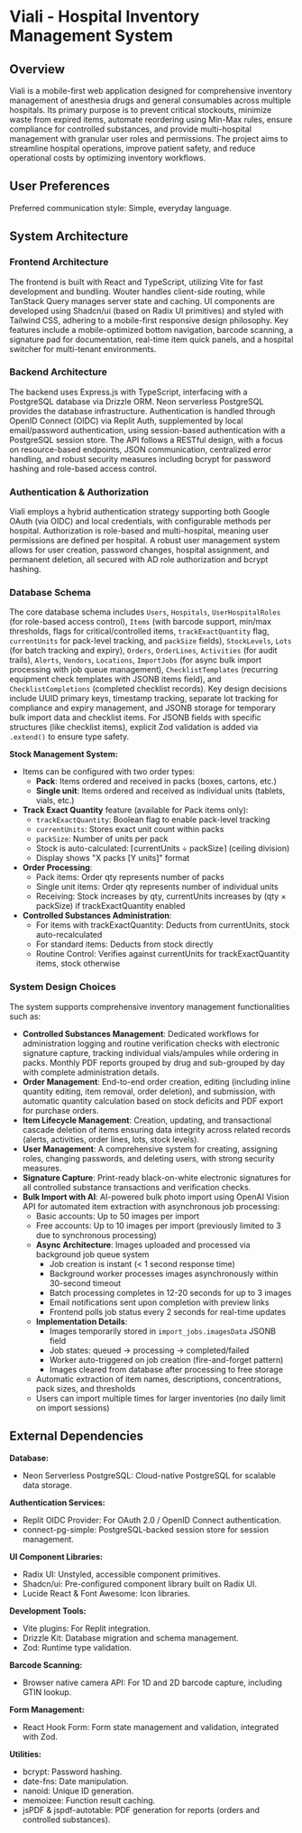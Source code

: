 # Viali - Hospital Inventory Management System

## Overview

Viali is a mobile-first web application designed for comprehensive inventory management of anesthesia drugs and general consumables across multiple hospitals. Its primary purpose is to prevent critical stockouts, minimize waste from expired items, automate reordering using Min-Max rules, ensure compliance for controlled substances, and provide multi-hospital management with granular user roles and permissions. The project aims to streamline hospital operations, improve patient safety, and reduce operational costs by optimizing inventory workflows.

## User Preferences

Preferred communication style: Simple, everyday language.

## System Architecture

### Frontend Architecture

The frontend is built with React and TypeScript, utilizing Vite for fast development and bundling. Wouter handles client-side routing, while TanStack Query manages server state and caching. UI components are developed using Shadcn/ui (based on Radix UI primitives) and styled with Tailwind CSS, adhering to a mobile-first responsive design philosophy. Key features include a mobile-optimized bottom navigation, barcode scanning, a signature pad for documentation, real-time item quick panels, and a hospital switcher for multi-tenant environments.

### Backend Architecture

The backend uses Express.js with TypeScript, interfacing with a PostgreSQL database via Drizzle ORM. Neon serverless PostgreSQL provides the database infrastructure. Authentication is handled through OpenID Connect (OIDC) via Replit Auth, supplemented by local email/password authentication, using session-based authentication with a PostgreSQL session store. The API follows a RESTful design, with a focus on resource-based endpoints, JSON communication, centralized error handling, and robust security measures including bcrypt for password hashing and role-based access control.

### Authentication & Authorization

Viali employs a hybrid authentication strategy supporting both Google OAuth (via OIDC) and local credentials, with configurable methods per hospital. Authorization is role-based and multi-hospital, meaning user permissions are defined per hospital. A robust user management system allows for user creation, password changes, hospital assignment, and permanent deletion, all secured with AD role authorization and bcrypt hashing.

### Database Schema

The core database schema includes `Users`, `Hospitals`, `UserHospitalRoles` (for role-based access control), `Items` (with barcode support, min/max thresholds, flags for critical/controlled items, `trackExactQuantity` flag, `currentUnits` for pack-level tracking, and `packSize` fields), `StockLevels`, `Lots` (for batch tracking and expiry), `Orders`, `OrderLines`, `Activities` (for audit trails), `Alerts`, `Vendors`, `Locations`, `ImportJobs` (for async bulk import processing with job queue management), `ChecklistTemplates` (recurring equipment check templates with JSONB items field), and `ChecklistCompletions` (completed checklist records). Key design decisions include UUID primary keys, timestamp tracking, separate lot tracking for compliance and expiry management, and JSONB storage for temporary bulk import data and checklist items. For JSONB fields with specific structures (like checklist items), explicit Zod validation is added via `.extend()` to ensure type safety.

**Stock Management System:**
- Items can be configured with two order types:
  - **Pack**: Items ordered and received in packs (boxes, cartons, etc.)
  - **Single unit**: Items ordered and received as individual units (tablets, vials, etc.)
- **Track Exact Quantity** feature (available for Pack items only):
  - `trackExactQuantity`: Boolean flag to enable pack-level tracking
  - `currentUnits`: Stores exact unit count within packs
  - `packSize`: Number of units per pack
  - Stock is auto-calculated: ⌈currentUnits ÷ packSize⌉ (ceiling division)
  - Display shows "X packs [Y units]" format
- **Order Processing**:
  - Pack items: Order qty represents number of packs
  - Single unit items: Order qty represents number of individual units
  - Receiving: Stock increases by qty, currentUnits increases by (qty × packSize) if trackExactQuantity enabled
- **Controlled Substances Administration**:
  - For items with trackExactQuantity: Deducts from currentUnits, stock auto-recalculated
  - For standard items: Deducts from stock directly
  - Routine Control: Verifies against currentUnits for trackExactQuantity items, stock otherwise

### System Design Choices

The system supports comprehensive inventory management functionalities such as:
- **Controlled Substances Management**: Dedicated workflows for administration logging and routine verification checks with electronic signature capture, tracking individual vials/ampules while ordering in packs. Monthly PDF reports grouped by drug and sub-grouped by day with complete administration details.
- **Order Management**: End-to-end order creation, editing (including inline quantity editing, item removal, order deletion), and submission, with automatic quantity calculation based on stock deficits and PDF export for purchase orders.
- **Item Lifecycle Management**: Creation, updating, and transactional cascade deletion of items ensuring data integrity across related records (alerts, activities, order lines, lots, stock levels).
- **User Management**: A comprehensive system for creating, assigning roles, changing passwords, and deleting users, with strong security measures.
- **Signature Capture**: Print-ready black-on-white electronic signatures for all controlled substance transactions and verification checks.
- **Bulk Import with AI**: AI-powered bulk photo import using OpenAI Vision API for automated item extraction with asynchronous job processing:
  - Basic accounts: Up to 50 images per import
  - Free accounts: Up to 10 images per import (previously limited to 3 due to synchronous processing)
  - **Async Architecture**: Images uploaded and processed via background job queue system
    - Job creation is instant (< 1 second response time)
    - Background worker processes images asynchronously within 30-second timeout
    - Batch processing completes in 12-20 seconds for up to 3 images
    - Email notifications sent upon completion with preview links
    - Frontend polls job status every 2 seconds for real-time updates
  - **Implementation Details**:
    - Images temporarily stored in `import_jobs.imagesData` JSONB field
    - Job states: queued → processing → completed/failed
    - Worker auto-triggered on job creation (fire-and-forget pattern)
    - Images cleared from database after processing to free storage
  - Automatic extraction of item names, descriptions, concentrations, pack sizes, and thresholds
  - Users can import multiple times for larger inventories (no daily limit on import sessions)

## External Dependencies

**Database:**
- Neon Serverless PostgreSQL: Cloud-native PostgreSQL for scalable data storage.

**Authentication Services:**
- Replit OIDC Provider: For OAuth 2.0 / OpenID Connect authentication.
- connect-pg-simple: PostgreSQL-backed session store for session management.

**UI Component Libraries:**
- Radix UI: Unstyled, accessible component primitives.
- Shadcn/ui: Pre-configured component library built on Radix UI.
- Lucide React & Font Awesome: Icon libraries.

**Development Tools:**
- Vite plugins: For Replit integration.
- Drizzle Kit: Database migration and schema management.
- Zod: Runtime type validation.

**Barcode Scanning:**
- Browser native camera API: For 1D and 2D barcode capture, including GTIN lookup.

**Form Management:**
- React Hook Form: Form state management and validation, integrated with Zod.

**Utilities:**
- bcrypt: Password hashing.
- date-fns: Date manipulation.
- nanoid: Unique ID generation.
- memoizee: Function result caching.
- jsPDF & jspdf-autotable: PDF generation for reports (orders and controlled substances).